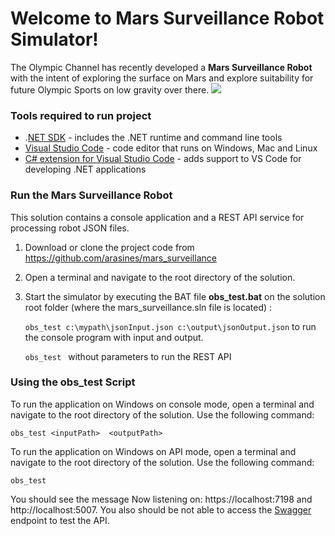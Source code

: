 # Welcome to Mars Surveillance Robot Simulator!
The Olympic Channel has recently developed a **Mars Surveillance Robot** with the intent of exploring the surface on Mars and explore suitability for future Olympic Sports on low gravity over there.
![](https://www.obs.tv/assets/logoOBS.svg)

### Tools required to run project

- .[NET SDK](https://dotnet.microsoft.com/en-us/download "NET SDK") - includes the .NET runtime and command line tools
- [Visual Studio Code](https://code.visualstudio.com/ "Visual Studio Code") - code editor that runs on Windows, Mac and Linux
- [C# extension for Visual Studio Code](https://marketplace.visualstudio.com/items?itemName=ms-dotnettools.csharp "C# extension for Visual Studio Code") - adds support to VS Code for developing .NET applications

###  Run the Mars Surveillance Robot 
This solution contains a console application and a REST API service for processing robot JSON files.
1. Download or clone the project code from https://github.com/arasines/mars_surveillance

2.  Open a terminal and navigate to the root directory of the solution.
3.  Start the simulator by executing the BAT file **obs_test.bat** on the solution root folder  (where the mars_surveillance.sln file is located) :

	`obs_test c:\mypath\jsonInput.json c:\output\jsonOutput.json`
	to run the console program with input and output.

	`obs_test `
	without parameters to run the REST API

### Using the obs_test Script
To run the application on Windows on console mode, open a terminal and navigate to the root directory of the solution. Use the following command: 

`obs_test <inputPath>  <outputPath>`

To run the application on Windows on API mode, open a terminal and navigate to the root directory of the solution. Use the following command: 

`obs_test `

 You should see the message Now listening on: https://localhost:7198 and http://localhost:5007.  You also should be not able to access the [Swagger](https://localhost:7198/swagger/index.html "Swagger") endpoint to test the API.
